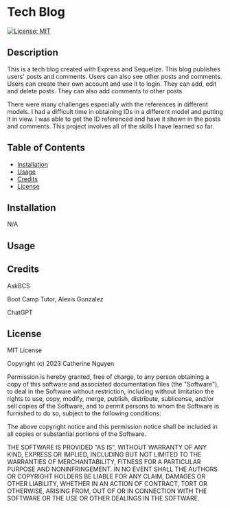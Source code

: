 # Tech Blog

[![License: MIT](https://img.shields.io/badge/License-MIT-yellow.svg)](https://opensource.org/licenses/MIT)

## Description

This is a tech blog created with Express and Sequelize. This blog publishes users' posts and comments. Users can also see other posts and comments. Users can create their own account and use it to login. They can add, edit and delete posts. They can also add comments to other posts. 

There were many challenges especially with the references in different models. I had a difficult time in obtaining IDs in a different model and putting it in view. I was able to get the ID referenced and have it shown in the posts and comments. This project involves all of the skills I have learned so far.

## Table of Contents 

- [Installation](#installation)
- [Usage](#usage)
- [Credits](#credits)
- [License](#license)

## Installation

N/A

## Usage

## Credits

AskBCS

Boot Camp Tutor, Alexis Gonzalez

ChatGPT

## License

MIT License

Copyright (c) 2023 Catherine Nguyen

Permission is hereby granted, free of charge, to any person obtaining a copy of this software and associated documentation files (the "Software"), to deal in the Software without restriction, including without limitation the rights to use, copy, modify, merge, publish, distribute, sublicense, and/or sell copies of the Software, and to permit persons to whom the Software is furnished to do so, subject to the following conditions:

The above copyright notice and this permission notice shall be included in all copies or substantial portions of the Software.

THE SOFTWARE IS PROVIDED "AS IS", WITHOUT WARRANTY OF ANY KIND, EXPRESS OR IMPLIED, INCLUDING BUT NOT LIMITED TO THE WARRANTIES OF MERCHANTABILITY, FITNESS FOR A PARTICULAR PURPOSE AND NONINFRINGEMENT. IN NO EVENT SHALL THE AUTHORS OR COPYRIGHT HOLDERS BE LIABLE FOR ANY CLAIM, DAMAGES OR OTHER LIABILITY, WHETHER IN AN ACTION OF CONTRACT, TORT OR OTHERWISE, ARISING FROM, OUT OF OR IN CONNECTION WITH THE SOFTWARE OR THE USE OR OTHER DEALINGS IN THE SOFTWARE.